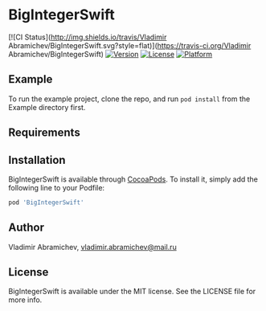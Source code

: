 # BigIntegerSwift

[![CI Status](http://img.shields.io/travis/Vladimir Abramichev/BigIntegerSwift.svg?style=flat)](https://travis-ci.org/Vladimir Abramichev/BigIntegerSwift)
[![Version](https://img.shields.io/cocoapods/v/BigIntegerSwift.svg?style=flat)](http://cocoapods.org/pods/BigIntegerSwift)
[![License](https://img.shields.io/cocoapods/l/BigIntegerSwift.svg?style=flat)](http://cocoapods.org/pods/BigIntegerSwift)
[![Platform](https://img.shields.io/cocoapods/p/BigIntegerSwift.svg?style=flat)](http://cocoapods.org/pods/BigIntegerSwift)

## Example

To run the example project, clone the repo, and run `pod install` from the Example directory first.

## Requirements

## Installation

BigIntegerSwift is available through [CocoaPods](http://cocoapods.org). To install
it, simply add the following line to your Podfile:

```ruby
pod 'BigIntegerSwift'
```

## Author

Vladimir Abramichev, vladimir.abramichev@mail.ru

## License

BigIntegerSwift is available under the MIT license. See the LICENSE file for more info.
